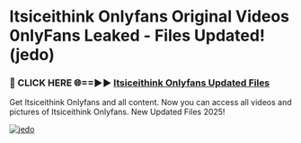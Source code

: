 # Itsiceithink Onlyfans Original Videos 0nlyFans Leaked - Files Updated! (jedo)

<h3>🔴 CLICK HERE 🌐==►► <a href="https://tinyurl.com/2m67pmp6" rel="nofollow">Itsiceithink Onlyfans Updated Files</a></h3>

Get Itsiceithink Onlyfans and all content. Now you can access all videos and pictures of Itsiceithink Onlyfans. New Updated Files 2025!

[![jedo](https://i.imgur.com/H4QAA4z.gif)](https://tinyurl.com/2m67pmp6)